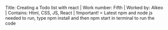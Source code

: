 Title: Creating a Todo list with react | Work number: Fifth | Worked by: Alkeo | Contains: Html, CSS, JS, React | !Important! = Latest npm and node js needed to run, type npm install and then npm start in terminal to run the code
